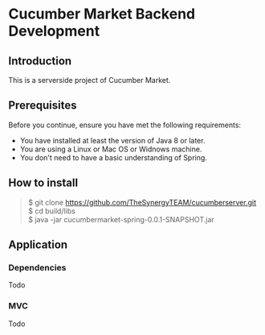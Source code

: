 # Cucumber Market Backend Development
 

## Introduction
This is a serverside project of Cucumber Market.<br>
 

## Prerequisites
Before you continue, ensure you have met the following requirements:
* You have installed at least the version of Java 8 or later.
* You are using a Linux or Mac OS or Widnows machine.
* You don't need to have a basic understanding of Spring.

## How to install
> $ git clone https://github.com/TheSynergyTEAM/cucumberserver.git <br>
> $ cd build/libs <br>
> $ java -jar cucumbermarket-spring-0.0.1-SNAPSHOT.jar
> 

## Application

### Dependencies
Todo
### MVC
Todo